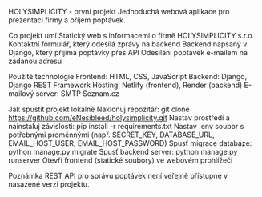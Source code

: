 HOLYSIMPLICITY - první projekt
Jednoduchá webová aplikace pro prezentaci firmy a příjem poptávek.

Co projekt umí
Statický web s informacemi o firmě HOLYSIMPLICITY s.r.o.
Kontaktní formulář, který odesílá zprávy na backend
Backend napsaný v Django, který přijímá poptávky přes API
Odesílání poptávek e-mailem na zadanou adresu

Použité technologie
Frontend: HTML, CSS, JavaScript
Backend: Django, Django REST Framework
Hosting: Netlify (frontend), Render (backend)
E-mailový server: SMTP Seznam.cz

Jak spustit projekt lokálně
Naklonuj repozitář:
git clone https://github.com/eNesibleed/holysimplicity.git
Nastav prostředí a nainstaluj závislosti:
pip install -r requirements.txt
Nastav .env soubor s potřebnými proměnnými (např. SECRET_KEY, DATABASE_URL, EMAIL_HOST_USER, EMAIL_HOST_PASSWORD)
Spusť migrace databáze:
python manage.py migrate
Spusť backend server:
python manage.py runserver
Otevři frontend (statické soubory) ve webovém prohlížeči

Poznámka
REST API pro správu poptávek není veřejně přístupné v nasazené verzi projektu.
